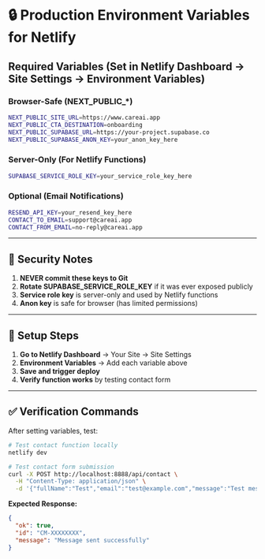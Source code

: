 # 🔒 Production Environment Variables for Netlify

## **Required Variables (Set in Netlify Dashboard → Site Settings → Environment Variables)**

### **Browser-Safe (NEXT_PUBLIC_*)**
```bash
NEXT_PUBLIC_SITE_URL=https://www.careai.app
NEXT_PUBLIC_CTA_DESTINATION=onboarding
NEXT_PUBLIC_SUPABASE_URL=https://your-project.supabase.co
NEXT_PUBLIC_SUPABASE_ANON_KEY=your_anon_key_here
```

### **Server-Only (For Netlify Functions)**
```bash
SUPABASE_SERVICE_ROLE_KEY=your_service_role_key_here
```

### **Optional (Email Notifications)**
```bash
RESEND_API_KEY=your_resend_key_here
CONTACT_TO_EMAIL=support@careai.app
CONTACT_FROM_EMAIL=no-reply@careai.app
```

---

## **🚨 Security Notes**

1. **NEVER commit these keys to Git**
2. **Rotate SUPABASE_SERVICE_ROLE_KEY** if it was ever exposed publicly
3. **Service role key** is server-only and used by Netlify functions
4. **Anon key** is safe for browser (has limited permissions)

---

## **🔧 Setup Steps**

1. **Go to Netlify Dashboard** → Your Site → Site Settings
2. **Environment Variables** → Add each variable above
3. **Save and trigger deploy**
4. **Verify function works** by testing contact form

---

## **✅ Verification Commands**

After setting variables, test:

```bash
# Test contact function locally
netlify dev

# Test contact form submission
curl -X POST http://localhost:8888/api/contact \
  -H "Content-Type: application/json" \
  -d '{"fullName":"Test","email":"test@example.com","message":"Test message","locale":"en"}'
```

**Expected Response:**
```json
{
  "ok": true,
  "id": "CM-XXXXXXXX",
  "message": "Message sent successfully"
}
```
